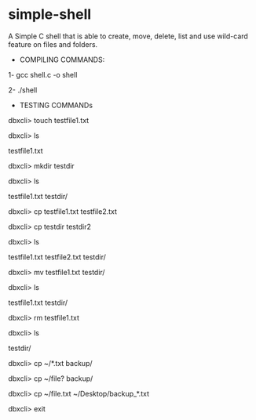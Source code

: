 # simple-shell
A Simple C shell that is able to create, move, delete, list and use wild-card feature on files and folders.

- COMPILING COMMANDS:

1- gcc shell.c -o shell

2- ./shell



- TESTING COMMANDs

dbxcli> touch testfile1.txt

dbxcli> ls

testfile1.txt


dbxcli> mkdir testdir

dbxcli> ls

testfile1.txt testdir/


dbxcli> cp testfile1.txt testfile2.txt

dbxcli> cp testdir testdir2

dbxcli> ls

testfile1.txt testfile2.txt testdir/


dbxcli> mv testfile1.txt testdir/

dbxcli> ls

testfile1.txt testdir/


dbxcli> rm testfile1.txt

dbxcli> ls

testdir/


dbxcli> cp ~/*.txt backup/

dbxcli> cp ~/file? backup/

dbxcli> cp ~/file.txt ~/Desktop/backup_*.txt


dbxcli> exit
